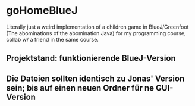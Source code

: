# goHomeBlueJ

Literally just a weird implementation of a children game in BlueJ/Greenfoot (The abominations of the abomination Java) for my programming course, collab w/ a friend in the same course.

## Projektstand: funktionierende BlueJ-Version
## Die Dateien sollten identisch zu Jonas' Version sein; bis auf einen neuen Ordner für ne GUI-Version
